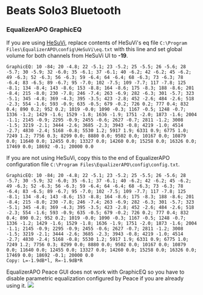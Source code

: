 # Beats Solo3 Bluetooth
### EqualizerAPO GraphicEQ
If you are using [HeSuVi](https://sourceforge.net/projects/hesuvi/), replace contents of HeSuVi's eq file `C:\Program Files\EqualizerAPO\config\HeSuVi\eq.txt` with this line and set global volume for both channels from HeSuVi UI to **-19**.
```
GraphicEQ: 10 -84; 20 -4.8; 22 -5.1; 23 -5.2; 25 -5.5; 26 -5.6; 28 -5.7; 30 -5.9; 32 -6.0; 35 -6.1; 37 -6.1; 40 -6.2; 42 -6.2; 45 -6.2; 49 -6.3; 52 -6.3; 56 -6.3; 59 -6.4; 64 -6.4; 68 -6.3; 73 -6.3; 78 -6.4; 83 -6.5; 89 -6.7; 95 -7.0; 102 -7.5; 109 -7.7; 117 -7.8; 125 -8.1; 134 -8.4; 143 -8.6; 153 -8.8; 164 -8.6; 175 -8.3; 188 -8.6; 201 -8.4; 215 -8.0; 230 -7.8; 246 -7.4; 263 -6.9; 282 -6.3; 301 -5.7; 323 -5.1; 345 -4.8; 369 -4.3; 395 -3.5; 423 -2.8; 452 -2.6; 484 -2.6; 518 -2.3; 554 -1.6; 593 -0.9; 635 -0.5; 679 -0.2; 726 0.2; 777 0.4; 832 0.4; 890 0.2; 952 0.2; 1019 -0.0; 1090 -0.3; 1167 -0.5; 1248 -0.7; 1336 -1.2; 1429 -1.6; 1529 -1.8; 1636 -1.9; 1751 -2.0; 1873 -1.6; 2004 -1.1; 2145 -0.9; 2295 -0.9; 2455 -0.6; 2627 -0.7; 2811 -1.2; 3008 -1.5; 3219 -2.1; 3444 -2.6; 3685 -2.3; 3943 -0.8; 4219 -1.0; 4514 -2.7; 4830 -2.4; 5168 -0.8; 5530 1.2; 5917 1.9; 6331 0.9; 6775 1.0; 7249 1.2; 7756 0.3; 8299 0.0; 8880 0.0; 9502 0.0; 10167 0.0; 10879 0.0; 11640 0.0; 12455 0.0; 13327 0.0; 14260 0.0; 15258 0.0; 16326 0.0; 17469 0.0; 18692 -0.1; 20000 0.0
```
If you are not using HeSuVi, copy this to the end of EqualizerAPO configuration file `C:\Program Files\EqualizerAPO\config\config.txt`.
```
GraphicEQ: 10 -84; 20 -4.8; 22 -5.1; 23 -5.2; 25 -5.5; 26 -5.6; 28 -5.7; 30 -5.9; 32 -6.0; 35 -6.1; 37 -6.1; 40 -6.2; 42 -6.2; 45 -6.2; 49 -6.3; 52 -6.3; 56 -6.3; 59 -6.4; 64 -6.4; 68 -6.3; 73 -6.3; 78 -6.4; 83 -6.5; 89 -6.7; 95 -7.0; 102 -7.5; 109 -7.7; 117 -7.8; 125 -8.1; 134 -8.4; 143 -8.6; 153 -8.8; 164 -8.6; 175 -8.3; 188 -8.6; 201 -8.4; 215 -8.0; 230 -7.8; 246 -7.4; 263 -6.9; 282 -6.3; 301 -5.7; 323 -5.1; 345 -4.8; 369 -4.3; 395 -3.5; 423 -2.8; 452 -2.6; 484 -2.6; 518 -2.3; 554 -1.6; 593 -0.9; 635 -0.5; 679 -0.2; 726 0.2; 777 0.4; 832 0.4; 890 0.2; 952 0.2; 1019 -0.0; 1090 -0.3; 1167 -0.5; 1248 -0.7; 1336 -1.2; 1429 -1.6; 1529 -1.8; 1636 -1.9; 1751 -2.0; 1873 -1.6; 2004 -1.1; 2145 -0.9; 2295 -0.9; 2455 -0.6; 2627 -0.7; 2811 -1.2; 3008 -1.5; 3219 -2.1; 3444 -2.6; 3685 -2.3; 3943 -0.8; 4219 -1.0; 4514 -2.7; 4830 -2.4; 5168 -0.8; 5530 1.2; 5917 1.9; 6331 0.9; 6775 1.0; 7249 1.2; 7756 0.3; 8299 0.0; 8880 0.0; 9502 0.0; 10167 0.0; 10879 0.0; 11640 0.0; 12455 0.0; 13327 0.0; 14260 0.0; 15258 0.0; 16326 0.0; 17469 0.0; 18692 -0.1; 20000 0.0
Copy: L=-1.9dB*l, R=-1.9dB*R
```
EqualizerAPO Peace GUI does not work with GraphicEQ so you have to disable parametric equalization configured by Peace if you are already using it.
![](https://raw.githubusercontent.com/jaakkopasanen/AutoEq/master/results/SBAF-Serious/innerfidelity/onear/Beats%20Solo3%20Bluetooth/Beats%20Solo3%20Bluetooth.png)
